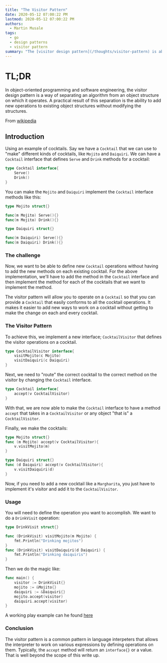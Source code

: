 ```yaml
---
title: "The Visitor Pattern"
date: 2020-05-12 07:00:22 PM
lastmod: 2020-05-12 07:00:22 PM
authors:
  - Martin Musale
tags:
  - go
  - design patterns
  - visitor pattern
summary: "The [visitor design pattern](/thoughts/visitor-pattern) is about the pattern and also gives an explanation on it's usage in a simple example using Go."
---
```


# TL;DR

In object-oriented programming and software engineering, the visitor design pattern is a way of separating an algorithm from an object structure on which it operates. A practical result of this separation is the ability to add new operations to existing object structures without modifying the structures.

From [wikipedia](https://www.google.com/url?sa=t&rct=j&q=&esrc=s&source=web&cd=41&cad=rja&uact=8&ved=2ahUKEwjZ_K2D4q7pAhVBRBoKHZdPCyEQmhMwKHoECA8QGA&url=https%3A%2F%2Fen.wikipedia.org%2Fwiki%2FVisitor_pattern&usg=AOvVaw1FL-fqGJAkuwqC4C4YZ7YM)

## Introduction

Using an example of cocktails. Say we have a `Cocktail` that we can use to "make" different kinds of cocktails, like `Mojito` and `Daiquiri`. We can have a `Cocktail` interface that defines `Serve` and `Drink` methods for a cocktail:

```go
type Cocktail interface{
    Serve()
    Drink()
}
```

You can make the `Mojito` and `Daiquiri` implement the `Cocktail` interface methods like this:

```go
type Mojito struct{}

func(m Mojito) Serve(){}
func(m Mojito) Drink(){}

type Daiquiri struct{}

func(m Daiquiri) Serve(){}
func(m Daiquiri) Drink(){}
```

### The challenge

Now, we want to be able to define new `Cocktail` operations without having to add the new methods on each existing cocktail. For the above implementation, we'll have to add the method in the `Cocktail` interface and then implement the method for each of the cocktails that we want to implement the method.

The visitor pattern will allow you to operate on a `Cocktail` so that you can provide a `Cocktail` that easily conforms to all the cocktail operations. It makes it easier to add new ways to work on a cocktail without getting to make the change on each and every cocktail.

### The Visitor Pattern

To achieve this, we implement a new interface; `CocktailVisitor` that defines the visitor operations on a cocktail.

```go
type CocktailVisitor interface{
    visitMojito(c Mojito)
    visitDaiquiri(c Daiquiri)
}
```

Next, we need to "route" the correct cocktail to the correct method on the visitor by changing the `Cocktail` interface.

```go
type Cocktail interface{
    accept(v CocktailVisitor)
}
```

With that, we are now able to make the `Cocktail` interface to have a method `accept` that takes in a `CocktailVisitor` or any object "that is" a `CocktailVisitor`.

Finally, we make the cocktails:

```go
type Mojito struct{}
func (m Mojito) accept(v CocktailVisitor){
    v.visitMojito(m)
}

type Daiquiri struct{}
func (d Daiquiri) accept(v CocktailVisitor){
    v.visitDaiquiri(d)
}
```

Now, if you need to add a new cocktail like a `Margharita`, you just have to implement it's visitor and add it to the `CocktailVisitor`.

### Usage

You will need to define the operation you want to accomplish. We want to do a `DrinkVisit` operation:

```go
type DrinkVisit struct{}

func (DrinkVisit) visitMojito(m Mojito) {
	fmt.Println("Drinking mojitos")
}
func (DrinkVisit) visitDaiquiri(d Daiquiri) {
	fmt.Println("Drinking daiquiris")
}
```

Then we do the magic like:

```go
func main() {
	visitor := DrinkVisit{}
	mojito := &Mojito{}
	daiquiri := &Daiquiri{}
	mojito.accept(visitor)
	daiquiri.accept(visitor)
}
```

A working play example can he found [here](https://play.golang.org/p/5f_CjjuCvE-)

### Conclusion

The visitor pattern is a common pattern in language interpeters that allows the interpreter to work on various expressions by defining operations on them. Typically, the `accept` method will return an `interface{}` or a value. That is well beyond the scope of this write up.
